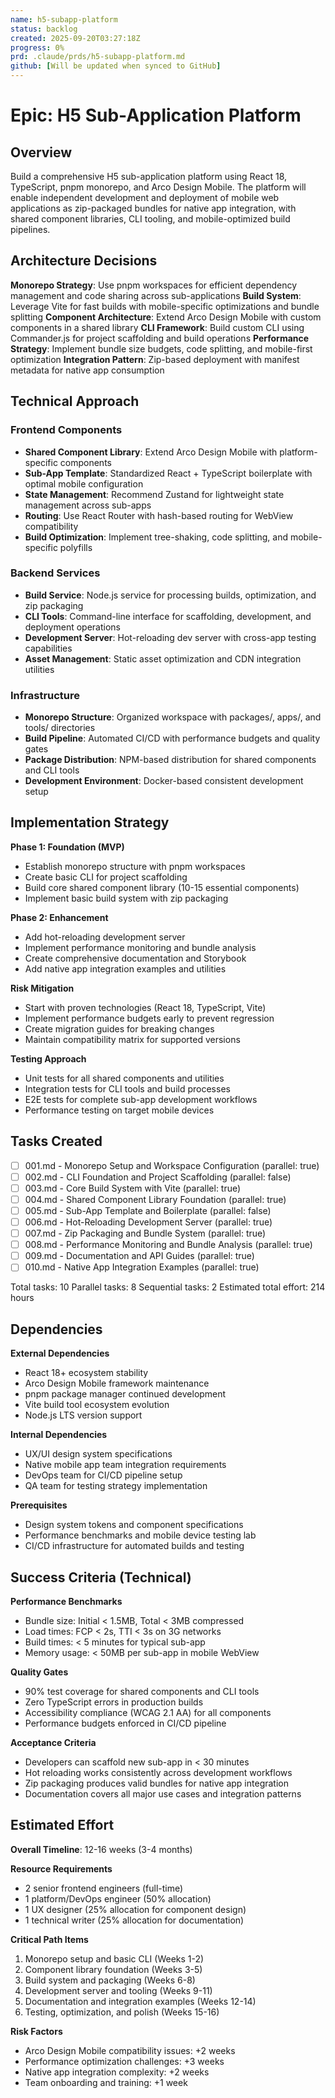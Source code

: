 ```yaml
---
name: h5-subapp-platform
status: backlog
created: 2025-09-20T03:27:18Z
progress: 0%
prd: .claude/prds/h5-subapp-platform.md
github: [Will be updated when synced to GitHub]
---
```


# Epic: H5 Sub-Application Platform

## Overview

Build a comprehensive H5 sub-application platform using React 18, TypeScript, pnpm monorepo, and Arco Design Mobile. The platform will enable independent development and deployment of mobile web applications as zip-packaged bundles for native app integration, with shared component libraries, CLI tooling, and mobile-optimized build pipelines.

## Architecture Decisions

**Monorepo Strategy**: Use pnpm workspaces for efficient dependency management and code sharing across sub-applications
**Build System**: Leverage Vite for fast builds with mobile-specific optimizations and bundle splitting
**Component Architecture**: Extend Arco Design Mobile with custom components in a shared library
**CLI Framework**: Build custom CLI using Commander.js for project scaffolding and build operations
**Performance Strategy**: Implement bundle size budgets, code splitting, and mobile-first optimization
**Integration Pattern**: Zip-based deployment with manifest metadata for native app consumption

## Technical Approach

### Frontend Components
- **Shared Component Library**: Extend Arco Design Mobile with platform-specific components
- **Sub-App Template**: Standardized React + TypeScript boilerplate with optimal mobile configuration
- **State Management**: Recommend Zustand for lightweight state management across sub-apps
- **Routing**: Use React Router with hash-based routing for WebView compatibility
- **Build Optimization**: Implement tree-shaking, code splitting, and mobile-specific polyfills

### Backend Services
- **Build Service**: Node.js service for processing builds, optimization, and zip packaging
- **CLI Tools**: Command-line interface for scaffolding, development, and deployment operations
- **Development Server**: Hot-reloading dev server with cross-app testing capabilities
- **Asset Management**: Static asset optimization and CDN integration utilities

### Infrastructure
- **Monorepo Structure**: Organized workspace with packages/, apps/, and tools/ directories
- **Build Pipeline**: Automated CI/CD with performance budgets and quality gates
- **Package Distribution**: NPM-based distribution for shared components and CLI tools
- **Development Environment**: Docker-based consistent development setup

## Implementation Strategy

**Phase 1: Foundation (MVP)**
- Establish monorepo structure with pnpm workspaces
- Create basic CLI for project scaffolding
- Build core shared component library (10-15 essential components)
- Implement basic build system with zip packaging

**Phase 2: Enhancement**
- Add hot-reloading development server
- Implement performance monitoring and bundle analysis
- Create comprehensive documentation and Storybook
- Add native app integration examples and utilities

**Risk Mitigation**
- Start with proven technologies (React 18, TypeScript, Vite)
- Implement performance budgets early to prevent regression
- Create migration guides for breaking changes
- Maintain compatibility matrix for supported versions

**Testing Approach**
- Unit tests for all shared components and utilities
- Integration tests for CLI tools and build processes
- E2E tests for complete sub-app development workflows
- Performance testing on target mobile devices

## Tasks Created
- [ ] 001.md - Monorepo Setup and Workspace Configuration (parallel: true)
- [ ] 002.md - CLI Foundation and Project Scaffolding (parallel: false)
- [ ] 003.md - Core Build System with Vite (parallel: true)
- [ ] 004.md - Shared Component Library Foundation (parallel: true)
- [ ] 005.md - Sub-App Template and Boilerplate (parallel: false)
- [ ] 006.md - Hot-Reloading Development Server (parallel: true)
- [ ] 007.md - Zip Packaging and Bundle System (parallel: true)
- [ ] 008.md - Performance Monitoring and Bundle Analysis (parallel: true)
- [ ] 009.md - Documentation and API Guides (parallel: true)
- [ ] 010.md - Native App Integration Examples (parallel: true)

Total tasks: 10
Parallel tasks: 8
Sequential tasks: 2
Estimated total effort: 214 hours

## Dependencies

**External Dependencies**
- React 18+ ecosystem stability
- Arco Design Mobile framework maintenance
- pnpm package manager continued development
- Vite build tool ecosystem evolution
- Node.js LTS version support

**Internal Dependencies**
- UX/UI design system specifications
- Native mobile app team integration requirements
- DevOps team for CI/CD pipeline setup
- QA team for testing strategy implementation

**Prerequisites**
- Design system tokens and component specifications
- Performance benchmarks and mobile device testing lab
- CI/CD infrastructure for automated builds and testing

## Success Criteria (Technical)

**Performance Benchmarks**
- Bundle size: Initial < 1.5MB, Total < 3MB compressed
- Load times: FCP < 2s, TTI < 3s on 3G networks
- Build times: < 5 minutes for typical sub-app
- Memory usage: < 50MB per sub-app in mobile WebView

**Quality Gates**
- 90% test coverage for shared components and CLI tools
- Zero TypeScript errors in production builds
- Accessibility compliance (WCAG 2.1 AA) for all components
- Performance budgets enforced in CI/CD pipeline

**Acceptance Criteria**
- Developers can scaffold new sub-app in < 30 minutes
- Hot reloading works consistently across development workflows
- Zip packaging produces valid bundles for native app integration
- Documentation covers all major use cases and integration patterns

## Estimated Effort

**Overall Timeline**: 12-16 weeks (3-4 months)

**Resource Requirements**
- 2 senior frontend engineers (full-time)
- 1 platform/DevOps engineer (50% allocation)
- 1 UX designer (25% allocation for component design)
- 1 technical writer (25% allocation for documentation)

**Critical Path Items**
1. Monorepo setup and basic CLI (Weeks 1-2)
2. Component library foundation (Weeks 3-5)
3. Build system and packaging (Weeks 6-8)
4. Development server and tooling (Weeks 9-11)
5. Documentation and integration examples (Weeks 12-14)
6. Testing, optimization, and polish (Weeks 15-16)

**Risk Factors**
- Arco Design Mobile compatibility issues: +2 weeks
- Performance optimization challenges: +3 weeks
- Native app integration complexity: +2 weeks
- Team onboarding and training: +1 week